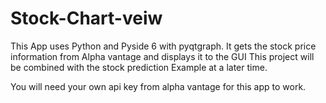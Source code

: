 # Stock-Chart-veiw

This App uses Python and Pyside 6 with pyqtgraph.
It gets the stock price information from Alpha vantage and displays it to the GUI
This project will be combined with the stock prediction Example at a later time.

You will need your own api key from alpha vantage for this app to work.
